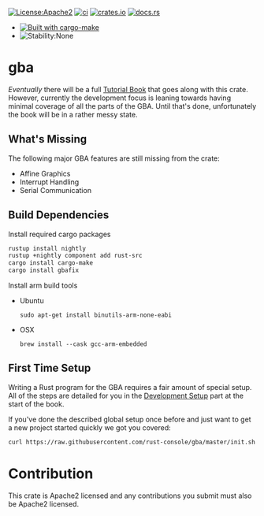 [![License:Apache2](https://img.shields.io/badge/License-Apache2-green.svg)](https://www.apache.org/licenses/LICENSE-2.0)
[![ci](https://github.com/rust-console/gba/workflows/ci/badge.svg?branch=master)](https://github.com/rust-console/gba/actions?query=workflow%3Aci)
[![crates.io](https://img.shields.io/crates/v/gba.svg)](https://crates.io/crates/gba)
[![docs.rs](https://docs.rs/gba/badge.svg)](https://docs.rs/gba/latest/gba/)

* [![Built with cargo-make](https://sagiegurari.github.io/cargo-make/assets/badges/cargo-make.svg)](https://sagiegurari.github.io/cargo-make)
* ![Stability:None](https://img.shields.io/badge/Stability-None-red.svg)

# gba

_Eventually_ there will be a full [Tutorial
Book](https://rust-console.github.io/gba/) that goes along with this crate.
However, currently the development focus is leaning towards having minimal
coverage of all the parts of the GBA. Until that's done, unfortunately the book
will be in a rather messy state.

## What's Missing

The following major GBA features are still missing from the crate:

* Affine Graphics
* Interrupt Handling
* Serial Communication

## Build Dependencies

Install required cargo packages
```sh
rustup install nightly
rustup +nightly component add rust-src
cargo install cargo-make
cargo install gbafix
```

Install arm build tools
* Ubuntu
  ```shell
  sudo apt-get install binutils-arm-none-eabi
  ```
* OSX
  ```shell
  brew install --cask gcc-arm-embedded
  ```

## First Time Setup

Writing a Rust program for the GBA requires a fair amount of special setup. All
of the steps are detailed for you in the [Development
Setup](https://rust-console.github.io/gba/development-setup.html) part at the
start of the book.

If you've done the described global setup once before and just want to get a new
project started quickly we got you covered:

```sh
curl https://raw.githubusercontent.com/rust-console/gba/master/init.sh -sSf | bash -s APP_NAME
```

# Contribution

This crate is Apache2 licensed and any contributions you submit must also be
Apache2 licensed.

